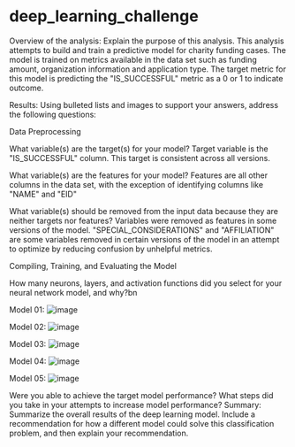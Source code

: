 # deep_learning_challenge

Overview of the analysis: Explain the purpose of this analysis.
This analysis attempts to build and train a predictive model for charity funding cases. The model is trained on metrics available in the data set such as funding amount, organization information and application type. The target metric for this model is predicting the "IS_SUCCESSFUL" metric as a 0 or 1 to indicate outcome. 


Results: Using bulleted lists and images to support your answers, address the following questions:

Data Preprocessing

What variable(s) are the target(s) for your model?
Target variable is the "IS_SUCCESSFUL" column.
This target is consistent across all versions.

What variable(s) are the features for your model?
Features are all other columns in the data set, with the exception of identifying columns like "NAME" and "EID"

What variable(s) should be removed from the input data because they are neither targets nor features?
Variables were removed as features in some versions of the model. "SPECIAL_CONSIDERATIONS" and "AFFILIATION" are some variables removed in certain versions of the model in an attempt to optimize by reducing confusion by unhelpful metrics.

Compiling, Training, and Evaluating the Model

How many neurons, layers, and activation functions did you select for your neural network model, and why?bn

Model 01:
![image](https://github.com/tristanperry17/deep_learning_challenge/assets/152734634/eb6e11ad-219f-46b3-bb66-b5b1c9f4cb83)

Model 02:
![image](https://github.com/tristanperry17/deep_learning_challenge/assets/152734634/49477a2a-a9e6-453a-9a45-36c643ae19e1)

Model 03:
![image](https://github.com/tristanperry17/deep_learning_challenge/assets/152734634/0132d7b9-c249-4bb2-8fe8-48d9172a4d56)

Model 04:
![image](https://github.com/tristanperry17/deep_learning_challenge/assets/152734634/240b8537-7d17-409f-8cff-a85a0a431e9d)

Model 05:
![image](https://github.com/tristanperry17/deep_learning_challenge/assets/152734634/93d84987-15b7-46bd-b64c-297eb3bbefe8)

Were you able to achieve the target model performance?
What steps did you take in your attempts to increase model performance?
Summary: Summarize the overall results of the deep learning model. Include a recommendation for how a different model could solve this classification problem, and then explain your recommendation.
